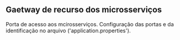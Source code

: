 ## Gaetway de recurso dos microsserviços

Porta de acesso aos mcirosserviços. Configuração das portas e da identificação no arquivo ('application.properties').
